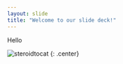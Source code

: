 ```yaml
---
layout: slide
title: "Welcome to our slide deck!"
---
```


Hello

![steroidtocat](https://octodex.github.com/images/nyantocat.png)
{: .center}
